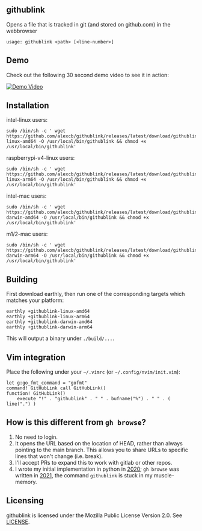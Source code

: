 ## githublink

Opens a file that is tracked in git (and stored on github.com) in the webbrowser

    usage: githublink <path> [<line-number>]

## Demo

Check out the following 30 second demo video to see it in action:

[![Demo Video](https://img.youtube.com/vi/1kcVQ0uegRM/0.jpg)](https://www.youtube.com/watch?v=1kcVQ0uegRM)

## Installation

intel-linux users:

    sudo /bin/sh -c ' wget https://github.com/alexcb/githublink/releases/latest/download/githublink-linux-amd64 -O /usr/local/bin/githublink && chmod +x /usr/local/bin/githublink'

raspberrypi-v4-linux users:

    sudo /bin/sh -c ' wget https://github.com/alexcb/githublink/releases/latest/download/githublink-linux-arm64 -O /usr/local/bin/githublink && chmod +x /usr/local/bin/githublink'

intel-mac users:

    sudo /bin/sh -c ' wget https://github.com/alexcb/githublink/releases/latest/download/githublink-darwin-amd64 -O /usr/local/bin/githublink && chmod +x /usr/local/bin/githublink'

m1/2-mac users:

    sudo /bin/sh -c ' wget https://github.com/alexcb/githublink/releases/latest/download/githublink-darwin-arm64 -O /usr/local/bin/githublink && chmod +x /usr/local/bin/githublink'


## Building

First download earthly, then run one of the corresponding targets which matches your platform:

    earthly +githublink-linux-amd64
    earthly +githublink-linux-arm64
    earthly +githublink-darwin-amd64
    earthly +githublink-darwin-arm64

This will output a binary under `./build/...`.

## Vim integration

Place the following under your `~/.vimrc` (or `~/.config/nvim/init.vim`):

```VimL
let g:go_fmt_command = "gofmt"
command! GitHubLink call GitHubLink()
function! GitHubLink()
    execute "!" . "githublink" . " " . bufname("%") . " " . ( line(".") )
```

## How is this different from `gh browse`?

1. No need to login.
2. It opens the URL based on the location of HEAD, rather than always pointing to the main branch. This allows you to share URLs to specific lines that won't change (i.e. break).
3. I'll accept PRs to expand this to work with gitlab or other repos.
4. I wrote my initial implementation in python in [2020](https://github.com/alexcb/acbutils/blob/18a4bec7b1f11182ce4ae7cc5f81a60cf9083098/scripts/githublink); `gh browse` was written in [2021](https://github.com/cli/cli/commit/68ce66801b5fb076e449d30c3dcb2867d7cd47b9), the command `githublink` is stuck in my muscle-memory.

## Licensing
githublink is licensed under the Mozilla Public License Version 2.0. See [LICENSE](LICENSE).
